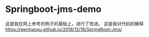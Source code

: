 # Springboot-jms-demo
这是我在网上参考的例子的基础上，进行了改进。
这是我对代码的解释
https://wenhaoxu.github.io/2018/12/16/SpringBoot-Jms/

